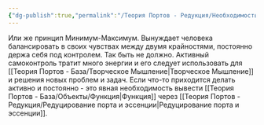```yaml
---
{"dg-publish":true,"permalink":"/Теория Портов - Редукция/Необходимость соблюдать баланс/"}
---
```


Или же принцип Минимум-Максимум.
Вынуждает человека балансировать в своих чувствах между двумя крайностями, постоянно держа себя под контролем.
Так быть не должно. Активный самоконтроль тратит много энергии и его следует использовать для [[Теория Портов - База/Творческое Мышление\|Творческое Мышление]] и решения новых проблем и задач. Если что-то приходится делать активно и постоянно - это явная необходимость вывести [[Теория Портов - База/Объекты/Функция\|Функция]] через [[Теория Портов - Редукция/Редуцирование порта и эссенции\|Редуцирование порта и эссенции]].